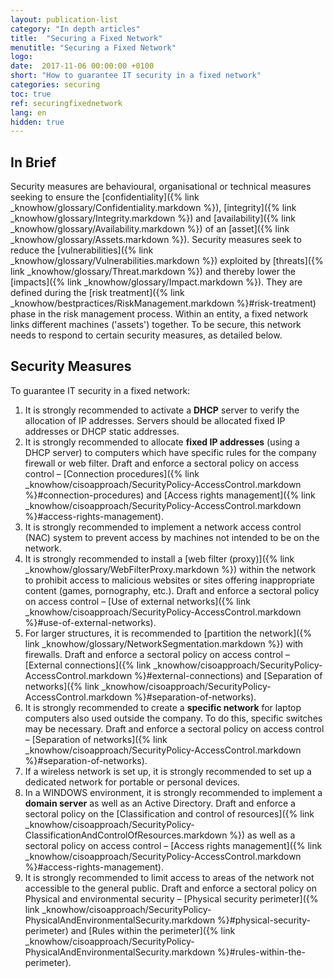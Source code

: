 ```yaml
---
layout: publication-list
category: "In depth articles"
title:  "Securing a Fixed Network"
menutitle: "Securing a Fixed Network"
logo:
date:  2017-11-06 00:00:00 +0100
short: "How to guarantee IT security in a fixed network"
categories: securing
toc: true
ref: securingfixednetwork
lang: en
hidden: true
---
```

## In Brief
Security measures are behavioural, organisational or technical measures seeking to ensure the [confidentiality]({% link _knowhow/glossary/Confidentiality.markdown %}), [integrity]({% link _knowhow/glossary/Integrity.markdown %}) and [availability]({% link _knowhow/glossary/Availability.markdown %}) of an [asset]({% link _knowhow/glossary/Assets.markdown %}). Security measures seek to reduce the [vulnerabilities]({% link _knowhow/glossary/Vulnerabilities.markdown %}) exploited by [threats]({% link _knowhow/glossary/Threat.markdown %}) and thereby lower the [impacts]({% link _knowhow/glossary/Impact.markdown %}). They are defined during the [risk treatment]({% link _knowhow/bestpractices/RiskManagement.markdown %}#risk-treatment) phase in the risk management process. Within an entity, a fixed network links different machines ('assets') together. To be secure, this network needs to respond to certain security measures, as detailed below.

## Security Measures
To guarantee IT security in a fixed network:

1. It is strongly recommended to activate a **DHCP** server to verify the allocation of IP addresses. Servers should be allocated fixed IP addresses or DHCP static addresses.
2. It is strongly recommended to allocate **fixed IP addresses** (using a DHCP server) to computers which have specific rules for the company firewall or web filter. Draft and enforce a sectoral policy on access control – [Connection procedures]({% link _knowhow/cisoapproach/SecurityPolicy-AccessControl.markdown %}#connection-procedures) and [Access rights management]({% link _knowhow/cisoapproach/SecurityPolicy-AccessControl.markdown %}#access-rights-management).
3. It is strongly recommended to implement a network access control (NAC) system  to prevent access by machines not intended to be on the network.
4. It is strongly recommended to install a [web filter (proxy)]({% link _knowhow/glossary/WebFilterProxy.markdown %}) within the network to prohibit access to malicious websites or sites offering inappropriate content (games, pornography, etc.). Draft and enforce a sectoral policy on access control – [Use of external networks]({% link _knowhow/cisoapproach/SecurityPolicy-AccessControl.markdown %}#use-of-external-networks).
5. For larger structures, it is recommended to [partition the network]({% link _knowhow/glossary/NetworkSegmentation.markdown %}) with firewalls. Draft and enforce a sectoral policy on access control – [External connections]({% link _knowhow/cisoapproach/SecurityPolicy-AccessControl.markdown %}#external-connections) and [Separation of networks]({% link _knowhow/cisoapproach/SecurityPolicy-AccessControl.markdown %}#separation-of-networks).
6. It is strongly recommended to create a **specific network** for laptop computers also used outside the company. To do this, specific switches may be necessary. Draft and enforce a sectoral policy on access control – [Separation of networks]({% link _knowhow/cisoapproach/SecurityPolicy-AccessControl.markdown %}#separation-of-networks).
7. If a wireless network is set up, it is strongly recommended to set up a dedicated network for portable or personal devices.
8. In a WINDOWS environment, it is strongly recommended to implement a **domain server**  as well as an Active Directory. Draft and enforce a sectoral policy on the [Classification and control of resources]({% link _knowhow/cisoapproach/SecurityPolicy-ClassificationAndControlOfResources.markdown %}) as well as a sectoral policy on access control – [Access rights management]({% link _knowhow/cisoapproach/SecurityPolicy-AccessControl.markdown %}#access-rights-management).
9. It is strongly recommended to limit access to areas of the network not accessible to the general public. Draft and enforce a sectoral policy on Physical and environmental security – [Physical security perimeter]({% link _knowhow/cisoapproach/SecurityPolicy-PhysicalAndEnvironmentalSecurity.markdown %}#physical-security-perimeter) and [Rules within the perimeter]({% link _knowhow/cisoapproach/SecurityPolicy-PhysicalAndEnvironmentalSecurity.markdown %}#rules-within-the-perimeter).
